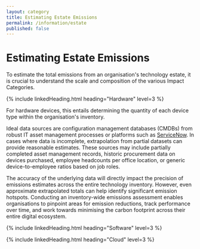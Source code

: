 ```yaml
---
layout: category
title: Estimating Estate Emissions
permalink: /information/estate
published: false
---
```


# Estimating Estate Emissions

To estimate the total emissions from an organisation's technology estate, it is crucial to understand the scale and composition of the various Impact Categories. 

{% include linkedHeading.html heading="Hardware" level=3 %}

For hardware devices, this entails determining the quantity of each device type within the organisation's inventory. 

Ideal data sources are configuration management databases (CMDBs) from robust IT asset management processes or platforms such as [ServiceNow](https://www.servicenow.com/uk/). In cases where data is incomplete, extrapolation from partial datasets can provide reasonable estimates. These sources may include partially completed asset management records, historic procurement data on devices purchased, employee headcounts per office location, or generic device-to-employee ratios based on job roles.

The accuracy of the underlying data will directly impact the precision of emissions estimates across the entire technology inventory. However, even approximate extrapolated totals can help identify significant emission hotspots. Conducting an inventory-wide emissions assessment enables organisations to pinpoint areas for emission reductions, track performance over time, and work towards minimising the carbon footprint across their entire digital ecosystem.

{% include linkedHeading.html heading="Software" level=3 %}

{% include linkedHeading.html heading="Cloud" level=3 %}
